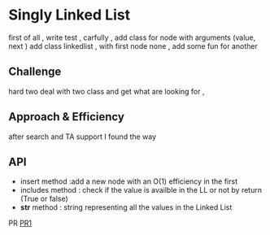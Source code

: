 # Singly Linked List
<!-- Short summary or background information -->
first of all , write test , carfully , add class for node with arguments (value, next )
add class linkedlist , with first node none , add some fun for another
## Challenge
hard two deal with two class and get what are looking for , 
<!-- Description of the challenge -->

## Approach & Efficiency
<!-- What approach did you take? Why? What is the Big O space/time for this approach? -->
after search and TA support I found the way 
## API
<!-- Description of each method publicly available to your Linked List -->
* insert method :add a new node with an O(1) efficiency in the first 
* includes method : check if the value is availble in the LL or not by return (True or false)
* __str__ method : string representing all the values in the Linked List



PR 
[PR1](https://github.com/MohmmadNada/data-structures-and-algorithms/pull/7)




